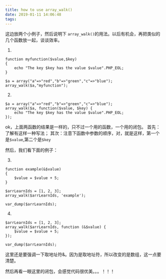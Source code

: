 ```yaml
---
title: how to use array_walk()
date: 2019-01-11 14:06:48
tags:
---
```


这边放两个小例子，然后说明下 `array_walk()`的用法。以后有机会，再把类似的几个函数放一起，谈谈效率。

1.
```
function myfunction($value,$key)
{
	echo "The key $key has the value $value".PHP_EOL;
}

$a = array("a"=>"red","b"=>"green","c"=>"blue");
array_walk($a,"myfunction");
```

2.
```
$a = array("a"=>"red","b"=>"green","c"=>"blue");
array_walk($a, function($value, $key) {
	echo "The key $key has the value $value".PHP_EOL;
});
```

ok，上面两函数的结果是一样的，只不过一个用的函数，一个用的闭包。
首先：了解有这样一种写法；
其次：注意下函数中参数的顺序，对，就是这样，第一个是`$value`,第二个是`$key`

然后，我们看下面的例子：

3.
 
```
function example(&$value)
{
    $value = $value + 5;
}

$arrLearnIds = [1, 2, 3];
array_walk($arrLearnIds, 'example');

var_dump($arrLearnIds);
```


4.

```
$arrLearnIds = [1, 2, 3];
array_walk($arrLearnIds, function (&$value) {
    $value = $value + 5;
});

var_dump($arrLearnIds);
```

这里还是要强调一下取地址符&。因为是取地址符，所以改变的是数组，这一点要清楚。

然后再看一眼这里的闭包，会感觉代码很优美。。。！！！

